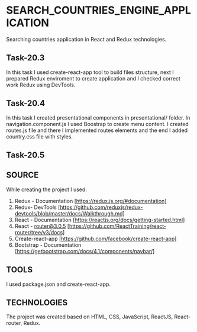 # SEARCH_COUNTRIES_ENGINE_APPLICATION

Searching countries application in React and Redux technologies.

## Task-20.3

In this task I used create-react-app tool to build files structure, next I prepared Redux enviroment to create application and I checked correct work Redux using DevTools.

## Task-20.4

In this task I created presentational components in presentational/ folder. In navigation.component.js I used Boostrap to create menu content. I created routes.js file and there I implemented routes elements and the end I added country.css file with styles.

## Task-20.5

## SOURCE 
While creating the project I used: 
1. Redux - Documentation [https://redux.js.org/#documentation]
2. Redux- DevTools [https://github.com/reduxjs/redux-devtools/blob/master/docs/Walkthrough.md]
3. React - Documentation [https://reactjs.org/docs/getting-started.html]
4. React - router@3.0.5 [https://github.com/ReactTraining/react-router/tree/v3/docs]
5. Create-react-app [https://github.com/facebook/create-react-app]
6. Bootstrap - Documentation [https://getbootstrap.com/docs/4.1/components/navbar/]

## TOOLS 
I used package.json and create-react-app.

## TECHNOLOGIES 
The project was created based on HTML, CSS, JavaScript, ReactJS, React-router, Redux.
